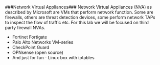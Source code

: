 ###Network Virtual Appliances###
Network Virtual Appliances (NVA) as described by Microsoft are VMs that perform
network function.  Some are firewalls, others are threat detection devices,
some perform network TAPs to inspect the flow of traffic etc.  For this lab we
will be focused on third party firewall NVAs.  
- Fortinet Fortigate
- Palo Alto Networks VM-series
- CheckPoint Guard
- OPNsense (open source) 
- And just for fun - Linux box with iptables


